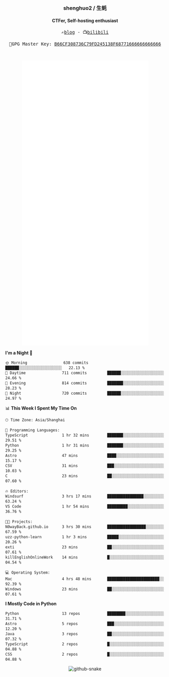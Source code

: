 <h3 align="center"> shenghuo2 / 生蚝 </h3>
<h4 align="center" >CTFer, Self-hosting enthusiast</h3>


<p align="center">
  <samp>
    ✍️<a href="https://blog.shenghuo2.top/">blog</a> -
    📺<a href="https://space.bilibili.com/85894935">bilibili</a>
  </samp>
</p>
<p align="center">
  <samp>
     🔐GPG Master Key: <a align="center" href="https://github.com/shenghuo2.gpg">B66CF308736C79FD245138F68771666666666666</a>
  </samp>
</p>
<br>
<p align="center">
  <a href="https://github.com/shenghuo2">
    <img width="400" align="top" src="https://github.com/shenghuo2/shenghuo2/blob/main/metrics.left.svg" />
  </a>
  <a href="https://github.com/shenghuo2">
    <img width="400" align="top" src="https://github.com/shenghuo2/shenghuo2/blob/main/metrics.right.svg" />
  </a>
</p>


<!--START_SECTION:waka-->
**I'm a Night 🦉** 

```text
🌞 Morning                638 commits         ██████░░░░░░░░░░░░░░░░░░░   22.13 % 
🌆 Daytime                711 commits         ██████░░░░░░░░░░░░░░░░░░░   24.66 % 
🌃 Evening                814 commits         ███████░░░░░░░░░░░░░░░░░░   28.23 % 
🌙 Night                  720 commits         ██████░░░░░░░░░░░░░░░░░░░   24.97 % 
```


📊 **This Week I Spent My Time On** 

```text
🕑︎ Time Zone: Asia/Shanghai

💬 Programming Languages: 
TypeScript               1 hr 32 mins        ███████░░░░░░░░░░░░░░░░░░   29.51 % 
Python                   1 hr 31 mins        ███████░░░░░░░░░░░░░░░░░░   29.25 % 
Astro                    47 mins             ████░░░░░░░░░░░░░░░░░░░░░   15.17 % 
CSV                      31 mins             ███░░░░░░░░░░░░░░░░░░░░░░   10.03 % 
C                        23 mins             ██░░░░░░░░░░░░░░░░░░░░░░░   07.60 % 

🔥 Editors: 
Windsurf                 3 hrs 17 mins       ████████████████░░░░░░░░░   63.24 % 
VS Code                  1 hr 54 mins        █████████░░░░░░░░░░░░░░░░   36.76 % 

🐱‍💻 Projects: 
N0wayBack.github.io      3 hrs 30 mins       █████████████████░░░░░░░░   67.59 % 
uzz-python-learn         1 hr 3 mins         █████░░░░░░░░░░░░░░░░░░░░   20.26 % 
exti                     23 mins             ██░░░░░░░░░░░░░░░░░░░░░░░   07.61 % 
killEnglishOnlineWork    14 mins             █░░░░░░░░░░░░░░░░░░░░░░░░   04.54 % 

💻 Operating System: 
Mac                      4 hrs 48 mins       ███████████████████████░░   92.39 % 
Windows                  23 mins             ██░░░░░░░░░░░░░░░░░░░░░░░   07.61 % 
```

**I Mostly Code in Python** 

```text
Python                   13 repos            ████████░░░░░░░░░░░░░░░░░   31.71 % 
Astro                    5 repos             ███░░░░░░░░░░░░░░░░░░░░░░   12.20 % 
Java                     3 repos             ██░░░░░░░░░░░░░░░░░░░░░░░   07.32 % 
TypeScript               2 repos             █░░░░░░░░░░░░░░░░░░░░░░░░   04.88 % 
CSS                      2 repos             █░░░░░░░░░░░░░░░░░░░░░░░░   04.88 % 
```




<!--END_SECTION:waka-->


<div align="center">
  <picture>
    <source media="(prefers-color-scheme: dark)" srcset="https://gist.githubusercontent.com/shenghuo2/bfce20b14ab0484cef03bae6e60e0b3a/raw/github-snake-dark.svg" />
    <source media="(prefers-color-scheme: light)" srcset="https://gist.githubusercontent.com/shenghuo2/bfce20b14ab0484cef03bae6e60e0b3a/raw/github-snake.svg" />
    <img alt="github-snake" src="https://gist.githubusercontent.com/shenghuo2/bfce20b14ab0484cef03bae6e60e0b3a/raw/github-snake.svg" />
  </picture>
</div>

<!--
**shenghuo2/shenghuo2** is a ✨ _special_ ✨ repository because its `README.md` (this file) appears on your GitHub profile.

Here are some ideas to get you started:

- 🔭 I’m currently working on ...
- 🌱 I’m currently learning ...
- 👯 I’m looking to collaborate on ...
- 🤔 I’m looking for help with ...
- 💬 Ask me about ...
- 📫 How to reach me: ...
- 😄 Pronouns: ...
- ⚡ Fun fact: ...
-->
